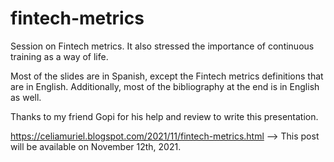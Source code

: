 # fintech-metrics
Session on Fintech metrics. It also stressed the importance of continuous training as a way of life.

Most of the slides are in Spanish, except the Fintech metrics definitions that are in English. Additionally, most of the bibliography at the end is in English as well.

Thanks to my friend Gopi for his help and review to write this presentation.

https://celiamuriel.blogspot.com/2021/11/fintech-metrics.html --> This post will be available on November 12th, 2021.
